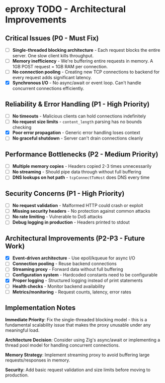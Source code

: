 # eproxy TODO - Architectural Improvements

## Critical Issues (P0 - Must Fix)

- [ ] **Single-threaded blocking architecture** - Each request blocks the entire server. One slow client kills throughput.
- [ ] **Memory inefficiency** - We're buffering entire requests in memory. A 1GB POST request = 1GB RAM per connection.
- [ ] **No connection pooling** - Creating new TCP connections to backend for every request adds significant latency.
- [x] **Synchronous I/O** - No async/await or event loop. Can't handle concurrent connections efficiently.

## Reliability & Error Handling (P1 - High Priority)

- [ ] **No timeouts** - Malicious clients can hold connections indefinitely
- [ ] **No request size limits** - `content_length` parsing has no bounds checking
- [x] **Poor error propagation** - Generic error handling loses context
- [ ] **No graceful shutdown** - Server can't drain connections cleanly

## Performance Bottlenecks (P2 - Medium Priority)

- [ ] **Multiple memory copies** - Headers copied 2-3 times unnecessarily
- [ ] **No streaming** - Should pipe data through without full buffering
- [ ] **DNS lookups on hot path** - `tcpConnectToHost` does DNS every time

## Security Concerns (P1 - High Priority)

- [ ] **No request validation** - Malformed HTTP could crash or exploit
- [ ] **Missing security headers** - No protection against common attacks
- [ ] **No rate limiting** - Vulnerable to DoS attacks
- [ ] **Debug logging in production** - Headers printed to stdout

## Architectural Improvements (P2-P3 - Future Work)

- [x] **Event-driven architecture** - Use epoll/kqueue for async I/O
- [ ] **Connection pooling** - Reuse backend connections
- [ ] **Streaming proxy** - Forward data without full buffering
- [ ] **Configuration system** - Hardcoded constants need to be configurable
- [x] **Proper logging** - Structured logging instead of print statements
- [ ] **Health checks** - Monitor backend availability
- [ ] **Metrics/monitoring** - Request counts, latency, error rates

## Implementation Notes

**Immediate Priority**: Fix the single-threaded blocking model - this is a fundamental scalability issue that makes the proxy unusable under any meaningful load.

**Architecture Decision**: Consider using Zig's async/await or implementing a thread pool model for handling concurrent connections.

**Memory Strategy**: Implement streaming proxy to avoid buffering large requests/responses in memory.

**Security**: Add basic request validation and size limits before moving to production.
